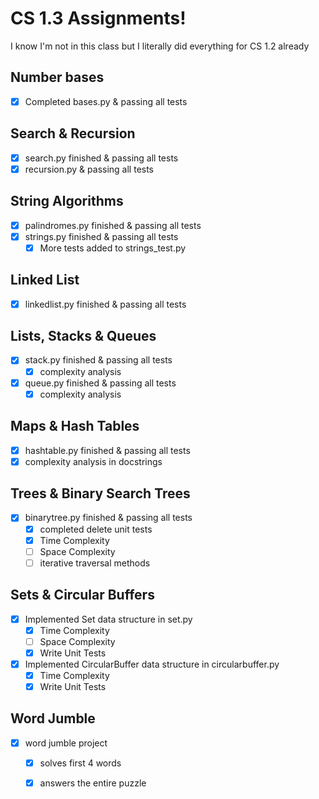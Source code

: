 # CS 1.3 Assignments!
I know I'm not in this class but I literally did everything for CS 1.2 already

## Number bases
- [x] Completed bases.py & passing all tests

## Search & Recursion
- [x] search.py finished & passing all tests
- [x] recursion.py & passing all tests

## String Algorithms
- [x] palindromes.py finished & passing all tests
- [x] strings.py finished & passing all tests
    - [x] More tests added to strings_test.py

## Linked List
- [x] linkedlist.py finished & passing all tests

## Lists, Stacks & Queues
- [x] stack.py finished & passing all tests
    - [x] complexity analysis
- [x] queue.py finished & passing all tests
    - [x] complexity analysis

## Maps & Hash Tables
- [x] hashtable.py finished & passing all tests
- [x] complexity analysis in docstrings

## Trees & Binary Search Trees
- [x] binarytree.py finished & passing all tests
    - [x] completed delete unit tests
    - [x] Time Complexity
    - [ ] Space Complexity
    - [ ] iterative traversal methods 

## Sets & Circular Buffers
- [x] Implemented Set data structure in set.py
    - [x] Time Complexity
    - [ ] Space Complexity
    - [x] Write Unit Tests
- [x] Implemented CircularBuffer data structure in circularbuffer.py
    - [x] Time Complexity
    - [x] Write Unit Tests

## Word Jumble
- [x] word jumble project
    - [x] solves first 4 words
    - [x] answers the entire puzzle

